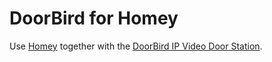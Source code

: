# DoorBird for Homey
Use [Homey](https://www.athom.com/) together with the [DoorBird IP Video Door Station](https://www.doorbird.com/).
